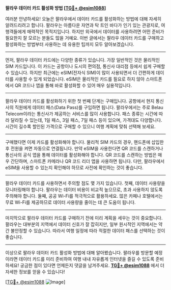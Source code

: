 **팔라우 데이터 카드 활성화 방법 [[TG💪+ @esim1088](https://t.me/s/esim1088)]**

여러분 안녕하세요! 오늘은 팔라우에서 데이터 카드를 활성화하는 방법에 대해 자세히 알려드리려고 합니다. 팔라우는 아름다운 자연과 탁 트인 바다가 인기 있는 관광지로, 여행객들에게 매력적인 목적지입니다. 하지만 외국에서 데이터를 사용하려면 어떤 준비가 필요한지 잘 모르는 분들도 많을 거예요. 이번 글에서는 팔라우 데이터 카드를 구매하고 활성화하는 방법부터 사용하는 데 유용한 팁까지 모두 알아보겠습니다.

---

먼저, 팔라우 데이터 카드에는 다양한 종류가 있습니다. 가장 일반적인 것은 물리적인 SIM 카드입니다. 이 카드는 공항이나 도시의 편의점, 통신사 대리점 등에서 쉽게 구매할 수 있습니다. 하지만 최근에는 eSIM(전자식 SIM)이 많이 사용되면서 더 간편하게 데이터를 사용할 수 있게 되었습니다. eSIM은 물리적인 카드를 필요로 하지 않아 스마트폰에서 QR 코드나 앱을 통해 바로 활성화할 수 있어 매우 실용적입니다.

---

팔라우 데이터 카드를 활성화하기 위한 첫 번째 단계는 구매입니다. 공항에서 현지 통신사의 직원에게 데이터 패스(Data Pass)를 구입하면 됩니다. 팔라우에서는 주로 Belau Telecom이라는 통신사가 제공하는 서비스를 많이 사용합니다. 패스 종류는 시간에 따라 달라질 수 있는데, 1일 패스, 3일 패스, 7일 패스 등이 있으며, 가격대도 다양합니다. 시간이 길수록 할인된 가격으로 구매할 수 있으니 여행 계획에 맞춰 선택해 보세요.

---

구매했다면 이제 카드를 활성화해야 합니다. 물리적 SIM 카드의 경우, 핸드폰에 삽입한 후 전원을 켜면 자동으로 연결됩니다. 만약 eSIM을 사용한다면 QR 코드를 스캔하거나 통신사의 공식 앱을 통해 데이터를 활성화해야 합니다. QR 코드를 스캔하는 방법은 매우 간단하며, 스마트폰 카메라나 QR 코드 리더 앱을 사용하면 됩니다. 다만, 팔라우에서 eSIM을 사용할 수 있는지 확인해야 하므로 사전에 확인하는 것이 좋습니다.

---

팔라우 데이터 카드를 사용하면서 주의할 점도 몇 가지 있습니다. 첫째, 데이터 사용량을 모니터링해야 합니다. 팔라우는 데이터 비용이 비교적 높으므로, 초과 사용하지 않도록 주의해야 합니다. 둘째, 공공 Wi-Fi를 적극적으로 활용하세요. 많은 카페나 호텔에서는 무료 Wi-Fi를 제공하므로 데이터 사용량을 줄이는 데 큰 도움이 됩니다.

---

마지막으로 팔라우 데이터 카드를 구매하기 전에 미리 계획을 세우는 것이 중요합니다. 팔라우는 대부분의 지역에서 데이터 신호가 잘 잡히지만, 일부 원시적인 지역에서는 약간 불안정할 수 있습니다. 따라서 여행 일정에 따라 적절한 데이터 패스를 선택하는 것이 좋습니다.

---

이상으로 팔라우 데이터 카드 활성화 방법에 대해 알아봤습니다. 팔라우를 방문할 예정이라면 데이터 카드를 미리 준비하여 여행 내내 자유롭게 인터넷을 즐길 수 있도록 준비하세요! 궁금한 점이 있다면 언제든지 댓글을 남겨주세요. **[TG💪+ @esim1088](https://t.me/s/esim1088)** 에서 더 자세한 정보를 얻을 수 있습니다!

[[TG💪+ @esim1088](https://t.me/s/esim1088) ![Image](https://i.postimg.cc/Y0z9fWf4/image.png)]